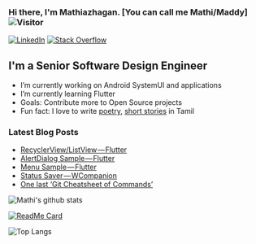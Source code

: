 ### Hi there, I'm Mathiazhagan. [You can call me Mathi/Maddy] ![Visitor](https://visitor-badge.laobi.icu/badge?page_id=mathiazhagan01.repoName)

<a href="https://www.linkedin.com/in/mathiazhagan01/">![LinkedIn](https://img.shields.io/badge/LinkedIn-0077B5?style=for-the-badge&logo=linkedin&logoColor=white)</a> <a href="https://stackoverflow.com/users/5299958/mathiazhagan01"><img alt="Stack Overflow" src="https://img.shields.io/badge/-Stack%20Overflow-FE7A16?style=for-the-badge&logo=stack-overflow&logoColor=white"></a>
 
## I'm a Senior Software Design Engineer
- I’m currently working on Android SystemUI and applications
- I’m currently learning Flutter
- Goals: Contribute more to Open Source projects
- Fun fact: I love to write [poetry](https://niralan-kirukalgal.blogspot.com/), [short stories](http://niralan-sirukathaigal.blogspot.in/) in Tamil

### Latest Blog Posts
<!-- BLOG-POST-LIST:START -->
- [RecyclerView/ListView — Flutter](https://mathiazhagan01.medium.com/recyclerview-listview-flutter-13e0c69925cb?source=rss-ef0c6bef38ba------2)
- [AlertDialog Sample — Flutter](https://mathiazhagan01.medium.com/alertdialog-sample-flutter-75259de41313?source=rss-ef0c6bef38ba------2)
- [Menu Sample — Flutter](https://mathiazhagan01.medium.com/menu-sample-flutter-a822f6e08a00?source=rss-ef0c6bef38ba------2)
- [Status Saver — WCompanion](https://mathiazhagan01.medium.com/status-saver-wcompanion-19e32e1e5b86?source=rss-ef0c6bef38ba------2)
- [One last ‘Git Cheatsheet of Commands’](https://mathiazhagan01.medium.com/one-last-git-cheatsheet-of-commands-77334f1690bc?source=rss-ef0c6bef38ba------2)
<!-- BLOG-POST-LIST:END -->

![Mathi's github stats](https://github-readme-stats.vercel.app/api?username=mathiazhagan01&show_icons=true&theme=material-palenight)

[![ReadMe Card](https://github-readme-stats.vercel.app/api/pin/?username=mathiazhagan01&repo=DrawableColorChange&theme=material-palenight)](https://github.com/mathiazhagan01/DrawableColorChange)

![Top Langs](https://github-readme-stats.vercel.app/api/top-langs/?username=mathiazhagan01&theme=material-palenight)
